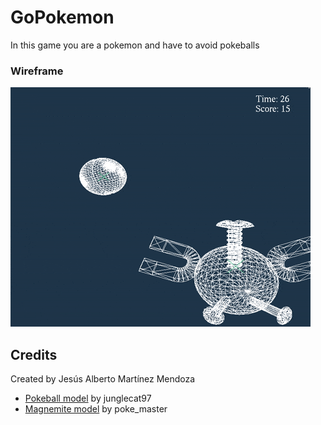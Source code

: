 # GoPokemon
In this game you are a pokemon and have to avoid pokeballs

### Wireframe
![](https://raw.githubusercontent.com/jesusmartinoza/GoPokemon/master/Readme%20assets/wireframe.gif)

## Credits
Created by Jesús Alberto Martínez Mendoza
- [Pokeball model](http://tf3dm.com/3d-model/pokemon-ball-23563.html) by junglecat97
- [Magnemite model](http://tf3dm.com/3d-model/magnemite-pokemon-97504.html) by poke_master

